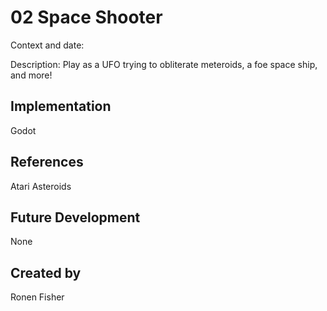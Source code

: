# 02 Space Shooter

Context and date: 

Description: Play as a UFO trying to obliterate meteroids, a foe space ship, and more!

## Implementation
Godot

## References
Atari Asteroids

## Future Development
None

## Created by
Ronen Fisher
